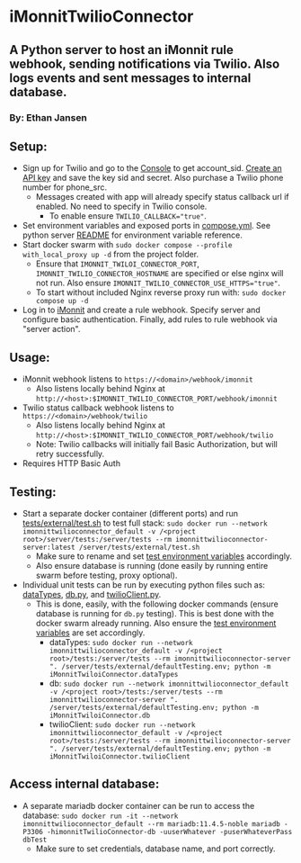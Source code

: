 # iMonnitTwilioConnector
## A Python server to host an iMonnit rule webhook, sending notifications via Twilio. Also logs events and sent messages to internal database.
### By: Ethan Jansen

## Setup:
 - Sign up for Twilio and go to the [Console](https://www.twilio.com/console) to get account_sid. [Create an API key](https://console.twilio.com/us1/account/keys-credentials/api-keys) and save the key sid and secret. Also purchase a Twilio phone number for phone_src.
    - Messages created with app will already specify status callback url if enabled. No need to specify in Twilio console.
        - To enable ensure `TWILIO_CALLBACK="true"`.
 - Set environment variables and exposed ports in [compose.yml](compose.yml). See python server [README](./server/README.md) for environment variable reference.
 - Start docker swarm with `sudo docker compose --profile with_local_proxy up -d` from the project folder.
    - Ensure that `IMONNIT_TWILOI_CONNECTOR_PORT`, `IMONNIT_TWILIO_CONNECTOR_HOSTNAME` are specified or else nginx will not run. Also ensure `IMONNIT_TWILIO_CONNECTOR_USE_HTTPS="true"`.
    - To start without included Nginx reverse proxy run with: `sudo docker compose up -d`
 - Log in to [iMonnit](https://www.imonnit.com/API/) and create a rule webhook. Specify server and configure basic authentication. Finally, add rules to rule webhook via "server action".
 
## Usage:
 - iMonnit webhook listens to `https://<domain>/webhook/imonnit`
    - Also listens locally behind Nginx at `http://<host>:$IMONNIT_TWILIO_CONNECTOR_PORT/webhook/imonnit`
 - Twilio status callback webhook listens to `https://<domain>/webhook/twilio`
    - Also listens locally behind Nginx at `http://<host>:$IMONNIT_TWILIO_CONNECTOR_PORT/webhook/twilio`
    - Note: Twilio callbacks will initially fail Basic Authorization, but will retry successfully.
 - Requires HTTP Basic Auth

## Testing:
 - Start a separate docker container (different ports) and run [tests/external/test.sh](server/tests/external/test.sh) to test full stack: `sudo docker run --network imonnittwilioconnector_default -v /<project root>/server/tests:/server/tests --rm imonnittwilioconnector-server:latest /server/tests/external/test.sh`
    - Make sure to rename and set [test environment variables](server/tests/external/defaultTesting.env-example) accordingly.
    - Also ensure database is running (done easily by running entire swarm before testing, proxy optional).
 - Individual unit tests can be run by executing python files such as: [dataTypes](server/iMonnitTwilioConnector/dataTypes.py), [db.py](server/iMonnitTwilioConnector/db.py), and [twilioClient.py](server/iMonnitTwilioConnector/twilioClient.py).
    - This is done, easily, with the following docker commands (ensure database is running for `db.py` testing). This is best done with the docker swarm already running. Also ensure the [test environment variables](server/tests/external/defaultTesting.env-example) are set accordingly.
        - dataTypes: `sudo docker run --network imonnittwilioconnector_default -v /<project root>/tests:/server/tests --rm imonnittwilioconnector-server ". /server/tests/external/defaultTesting.env; python -m iMonnitTwiloiConnector.dataTypes`
        - db: `sudo docker run --network imonnittwilioconnector_default -v /<project root>/tests:/server/tests --rm imonnittwilioconnector-server ". /server/tests/external/defaultTesting.env; python -m iMonnitTwiloiConnector.db`
        - twilioClient: `sudo docker run --network imonnittwilioconnector_default -v /<project root>/tests:/server/tests --rm imonnittwilioconnector-server ". /server/tests/external/defaultTesting.env; python -m iMonnitTwiloiConnector.twilioClient`

## Access internal database:
 - A separate mariadb docker container can be run to access the database: `sudo docker run -it --network imonnittwilioconnector_default --rm mariadb:11.4.5-noble mariadb -P3306 -himonnitTwilioConnector-db -uuserWhatever -puserWhateverPass dbTest`
    - Make sure to set credentials, database name, and port correctly.
